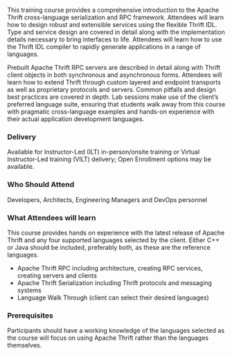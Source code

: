 <!-- Building Cross-Language Services with Apache Thrift -->

This training course provides a comprehensive introduction to the Apache Thrift cross-language serialization and RPC framework. Attendees will learn how to design robust and extensible services using the flexible Thrift IDL. Type and service design are covered in detail along with the implementation details necessary to bring interfaces to life. Attendees will learn how to use the Thrift IDL compiler to rapidly generate applications in a range of languages.

Prebuilt Apache Thrift RPC servers are described in detail along with Thrift client objects in both synchronous and asynchronous forms. Attendees will learn how to extend Thrift through custom layered and endpoint transports as well as proprietary protocols and servers. Common pitfalls and design best practices are covered in depth. Lab sessions make use of the client’s preferred language suite, ensuring that students walk away from this course with pragmatic cross-language examples and hands-on experience with their actual application development languages.


### Delivery

Available for Instructor-Led (ILT) in-person/onsite training or Virtual Instructor-Led training (VILT) delivery; Open Enrollment options may be available.


### Who Should Attend

Developers, Architects, Engineering Managers and DevOps personnel


### What Attendees will learn

This course provides hands on experience with the latest release of Apache Thrift and any four supported languages selected by the client. Either C++ or Java should be included, preferably both, as these are the reference languages.

- Apache Thrift RPC including architecture, creating RPC services, creating servers and clients
- Apache Thrift Serialization including Thrift protocols and messaging systems
- Language Walk Through (client can select their desired languages)


### Prerequisites

Participants should have a working knowledge of the languages selected as the course will focus on using Apache Thrift rather than the languages themselves.
